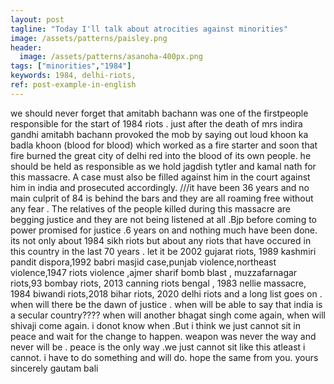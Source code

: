 ```yaml
---
layout: post
tagline: "Today I'll talk about atrocities against minorities"
image: /assets/patterns/paisley.png
header:
  image: /assets/patterns/asanoha-400px.png
tags: ["minorities","1984"]
keywords: 1984, delhi-riots, 
ref: post-example-in-english
---
```


we should never forget that amitabh bachann was one of the firstpeople responsible for the start of 1984 riots . just after the death of mrs indira gandhi amitabh bachann provoked the mob by saying out loud khoon ka badla khoon (blood for blood) which worked as a fire starter and soon that fire burned the great city of delhi red into the blood of its own people. he should be held as responsible as  we hold jagdish tytler and kamal nath for this massacre. A case must also be filled against him in the court against him in india and prosecuted accordingly. ///it have been 36 years and no main culprit of 84 is behind the bars and they are all roaming free without any fear . The relatives of the people killed during this massacre are begging justice and they are not being listened at all .Bjp before coming to power promised for justice .6 years on and nothing much have been done. its not only about 1984 sikh riots but about any riots that have occured in this country in the last 70 years . let it be 2002 gujarat riots, 1989 kashmiri pandit dispora,1992 babri masjid case,punjab violence,northeast violence,1947  riots violence ,ajmer sharif bomb blast , muzzafarnagar riots,93 bombay riots, 2013 canning riots bengal , 1983 nellie massacre, 1984 biwandi riots,2018 bihar riots, 2020 delhi riots and a long list goes on . when will there be the dawn of justice . when will be able to say that india is a secular country???? when will another bhagat singh come again, when will shivaji come again. i donot know when .But i think we just cannot sit in peace and wait for the change to happen. weapon was never the way and never will be . peace is the only way .we just cannot sit like this atleast i cannot. i have to do something and will do. hope the same from you.
yours sincerely 
gautam bali